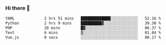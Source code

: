 ### Hi there 👋

<!--START_SECTION:waka-->

```txt
YAML             2 hrs 51 mins   █████████████░░░░░░░░░░░░   52.16 %
Python           2 hrs 9 mins    █████████▓░░░░░░░░░░░░░░░   39.30 %
PHP              20 mins         █▓░░░░░░░░░░░░░░░░░░░░░░░   06.37 %
Text             6 mins          ▒░░░░░░░░░░░░░░░░░░░░░░░░   01.84 %
Vue.js           0 secs          ░░░░░░░░░░░░░░░░░░░░░░░░░   00.17 %
```

<!--END_SECTION:waka-->

<!--
**Jonas-VanHaeken/Jonas-VanHaeken** is a ✨ _special_ ✨ repository because its `README.md` (this file) appears on your GitHub profile.

Here are some ideas to get you started:

- 🔭 I’m currently working on ...
- 🌱 I’m currently learning ...
- 👯 I’m looking to collaborate on ...
- 🤔 I’m looking for help with ...
- 💬 Ask me about ...
- 📫 How to reach me: ...
- 😄 Pronouns: ...
- ⚡ Fun fact: ...
-->
